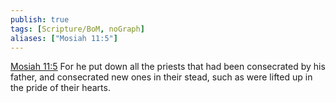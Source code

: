 ```yaml
---
publish: true
tags: [Scripture/BoM, noGraph]
aliases: ["Mosiah 11:5"]
---
```

[Mosiah 11:5](https://churchofjesuschrist.org/study/scriptures/bofm/mosiah/11?lang=eng&id=p5#p5) For he put down all the priests that had been consecrated by his father, and consecrated new ones in their stead, such as were lifted up in the pride of their hearts.
